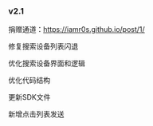 ### v2.1

捐赠通道：https://iamr0s.github.io/post/1/

修复搜索设备列表闪退

优化搜索设备界面和逻辑

优化代码结构

更新SDK文件

新增点击列表发送
